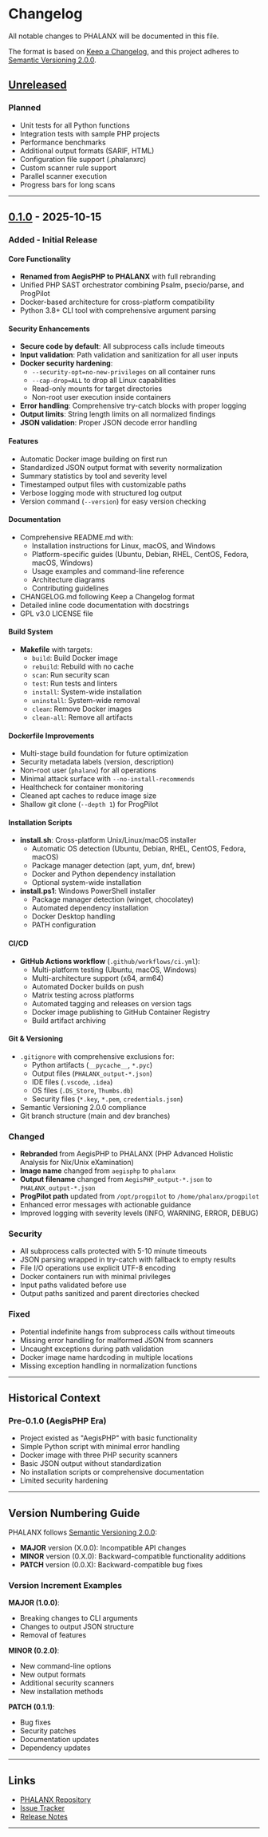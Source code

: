 # Changelog

All notable changes to PHALANX will be documented in this file.

The format is based on [Keep a Changelog](https://keepachangelog.com/en/1.0.0/),
and this project adheres to [Semantic Versioning 2.0.0](https://semver.org/spec/v2.0.0.html).

## [Unreleased]

### Planned
- Unit tests for all Python functions
- Integration tests with sample PHP projects
- Performance benchmarks
- Additional output formats (SARIF, HTML)
- Configuration file support (.phalanxrc)
- Custom scanner rule support
- Parallel scanner execution
- Progress bars for long scans

---

## [0.1.0] - 2025-10-15

### Added - Initial Release

#### Core Functionality
- **Renamed from AegisPHP to PHALANX** with full rebranding
- Unified PHP SAST orchestrator combining Psalm, psecio/parse, and ProgPilot
- Docker-based architecture for cross-platform compatibility
- Python 3.8+ CLI tool with comprehensive argument parsing

#### Security Enhancements
- **Secure code by default**: All subprocess calls include timeouts
- **Input validation**: Path validation and sanitization for all user inputs
- **Docker security hardening**:
  - `--security-opt=no-new-privileges` on all container runs
  - `--cap-drop=ALL` to drop all Linux capabilities
  - Read-only mounts for target directories
  - Non-root user execution inside containers
- **Error handling**: Comprehensive try-catch blocks with proper logging
- **Output limits**: String length limits on all normalized findings
- **JSON validation**: Proper JSON decode error handling

#### Features
- Automatic Docker image building on first run
- Standardized JSON output format with severity normalization
- Summary statistics by tool and severity level
- Timestamped output files with customizable paths
- Verbose logging mode with structured log output
- Version command (`--version`) for easy version checking

#### Documentation
- Comprehensive README.md with:
  - Installation instructions for Linux, macOS, and Windows
  - Platform-specific guides (Ubuntu, Debian, RHEL, CentOS, Fedora, macOS, Windows)
  - Usage examples and command-line reference
  - Architecture diagrams
  - Contributing guidelines
- CHANGELOG.md following Keep a Changelog format
- Detailed inline code documentation with docstrings
- GPL v3.0 LICENSE file

#### Build System
- **Makefile** with targets:
  - `build`: Build Docker image
  - `rebuild`: Rebuild with no cache
  - `scan`: Run security scan
  - `test`: Run tests and linters
  - `install`: System-wide installation
  - `uninstall`: System-wide removal
  - `clean`: Remove Docker images
  - `clean-all`: Remove all artifacts

#### Dockerfile Improvements
- Multi-stage build foundation for future optimization
- Security metadata labels (version, description)
- Non-root user (`phalanx`) for all operations
- Minimal attack surface with `--no-install-recommends`
- Healthcheck for container monitoring
- Cleaned apt caches to reduce image size
- Shallow git clone (`--depth 1`) for ProgPilot

#### Installation Scripts
- **install.sh**: Cross-platform Unix/Linux/macOS installer
  - Automatic OS detection (Ubuntu, Debian, RHEL, CentOS, Fedora, macOS)
  - Package manager detection (apt, yum, dnf, brew)
  - Docker and Python dependency installation
  - Optional system-wide installation
- **install.ps1**: Windows PowerShell installer
  - Package manager detection (winget, chocolatey)
  - Automated dependency installation
  - Docker Desktop handling
  - PATH configuration

#### CI/CD
- **GitHub Actions workflow** (`.github/workflows/ci.yml`):
  - Multi-platform testing (Ubuntu, macOS, Windows)
  - Multi-architecture support (x64, arm64)
  - Automated Docker builds on push
  - Matrix testing across platforms
  - Automated tagging and releases on version tags
  - Docker image publishing to GitHub Container Registry
  - Build artifact archiving

#### Git & Versioning
- `.gitignore` with comprehensive exclusions for:
  - Python artifacts (`__pycache__`, `*.pyc`)
  - Output files (`PHALANX_output-*.json`)
  - IDE files (`.vscode`, `.idea`)
  - OS files (`.DS_Store`, `Thumbs.db`)
  - Security files (`*.key`, `*.pem`, `credentials.json`)
- Semantic Versioning 2.0.0 compliance
- Git branch structure (main and dev branches)

### Changed
- **Rebranded** from AegisPHP to PHALANX (PHP Advanced Holistic Analysis for Nix/Unix eXamination)
- **Image name** changed from `aegisphp` to `phalanx`
- **Output filename** changed from `AegisPHP_output-*.json` to `PHALANX_output-*.json`
- **ProgPilot path** updated from `/opt/progpilot` to `/home/phalanx/progpilot`
- Enhanced error messages with actionable guidance
- Improved logging with severity levels (INFO, WARNING, ERROR, DEBUG)

### Security
- All subprocess calls protected with 5-10 minute timeouts
- JSON parsing wrapped in try-catch with fallback to empty results
- File I/O operations use explicit UTF-8 encoding
- Docker containers run with minimal privileges
- Input paths validated before use
- Output paths sanitized and parent directories checked

### Fixed
- Potential indefinite hangs from subprocess calls without timeouts
- Missing error handling for malformed JSON from scanners
- Uncaught exceptions during path validation
- Docker image name hardcoding in multiple locations
- Missing exception handling in normalization functions

---

## Historical Context

### Pre-0.1.0 (AegisPHP Era)
- Project existed as "AegisPHP" with basic functionality
- Simple Python script with minimal error handling
- Docker image with three PHP security scanners
- Basic JSON output without standardization
- No installation scripts or comprehensive documentation
- Limited security hardening

---

## Version Numbering Guide

PHALANX follows [Semantic Versioning 2.0.0](https://semver.org/):

- **MAJOR** version (X.0.0): Incompatible API changes
- **MINOR** version (0.X.0): Backward-compatible functionality additions
- **PATCH** version (0.0.X): Backward-compatible bug fixes

### Version Increment Examples

**MAJOR (1.0.0)**:
- Breaking changes to CLI arguments
- Changes to output JSON structure
- Removal of features

**MINOR (0.2.0)**:
- New command-line options
- New output formats
- Additional security scanners
- New installation methods

**PATCH (0.1.1)**:
- Bug fixes
- Security patches
- Documentation updates
- Dependency updates

---

## Links

- [PHALANX Repository](https://github.com/yourusername/phalanx)
- [Issue Tracker](https://github.com/yourusername/phalanx/issues)
- [Release Notes](https://github.com/yourusername/phalanx/releases)

---

[Unreleased]: https://github.com/yourusername/phalanx/compare/v0.1.0...HEAD
[0.1.0]: https://github.com/yourusername/phalanx/releases/tag/v0.1.0
